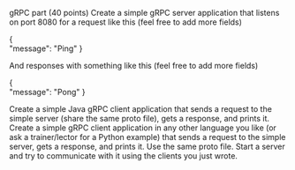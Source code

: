 gRPC part (40 points)
Create a simple gRPC server application that listens on port 8080 for a request like this (feel free to add more fields) 

{      
      "message": "Ping" 
 }

And responses with something like this (feel free to add more fields)

 {     
       "message": "Pong" 
 }


Create a simple Java gRPC client application that sends a request to the simple server (share the same proto file), gets a response, and prints it.
Create a simple gRPC client application in any other language you like (or ask a trainer/lector for a Python example) that sends a request to the simple server, gets a response, and prints it. Use the same proto file.
Start a server and try to communicate with it using the clients you just wrote.



